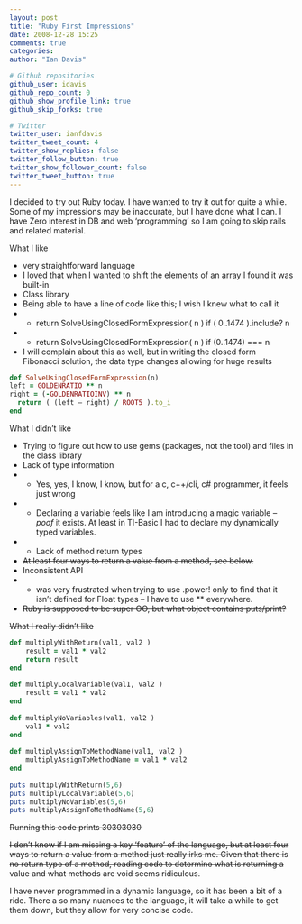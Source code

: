 ```yaml
---
layout: post
title: "Ruby First Impressions"
date: 2008-12-28 15:25
comments: true
categories: 
author: "Ian Davis"

# Github repositories
github_user: idavis
github_repo_count: 0
github_show_profile_link: true
github_skip_forks: true

# Twitter
twitter_user: ianfdavis
twitter_tweet_count: 4
twitter_show_replies: false
twitter_follow_button: true
twitter_show_follower_count: false
twitter_tweet_button: true
---
```

I decided to try out Ruby today. I have wanted to try it out for quite a while. Some of my impressions may be inaccurate, but I have done what I can. I have Zero interest in DB and web ‘programming’ so I am going to skip rails and related material.

What I like

+ very straightforward language
+ I loved that when I wanted to shift the elements of an array I found it was built-in
+ Class library
+ Being able to have a line of code like this; I wish I knew what to call it
+ + return SolveUsingClosedFormExpression( n ) if ( 0..1474 ).include? n
+ + return SolveUsingClosedFormExpression( n ) if (0..1474) === n
+ I will complain about this as well, but in writing the closed form Fibonacci solution, the data type changes allowing for huge results
``` ruby
def SolveUsingClosedFormExpression(n)
left = GOLDENRATIO ** n
right = (-GOLDENRATIOINV) ** n
  return ( (left – right) / ROOT5 ).to_i
end
```

What I didn’t like

+ Trying to figure out how to use gems (packages, not the tool) and files in the class library
+ Lack of type information
+ + Yes, yes, I know, I know, but for a c, c++/cli, c#  programmer, it feels just wrong
+ + Declaring a variable feels like I am introducing a magic variable – *poof* it exists. At least in TI-Basic I had to declare my dynamically typed variables.
+ + Lack of method return types
+ <del>At least four ways to return a value from a method, see below.</del>
+ Inconsistent API
+ +  was very frustrated when trying to use .power! only to find that it isn’t defined for Float types – I have to use ** everywhere.
+ <del>Ruby is supposed to be super OO, but what object contains puts/print?</del>

<del>What I really didn’t like</del>

``` ruby
def multiplyWithReturn(val1, val2 )
    result = val1 * val2
    return result
end
 
def multiplyLocalVariable(val1, val2 )
    result = val1 * val2
end
 
def multiplyNoVariables(val1, val2 )
    val1 * val2
end
 
def multiplyAssignToMethodName(val1, val2 )
    multiplyAssignToMethodName = val1 * val2
end
 
puts multiplyWithReturn(5,6)
puts multiplyLocalVariable(5,6)
puts multiplyNoVariables(5,6)
puts multiplyAssignToMethodName(5,6)
```

<del>Running this code prints 30303030</del>

<del>I don’t know if I am missing a key ‘feature’ of the language, but at least four ways to return a value from a method just really irks me. Given that there is no return type of a method, reading code to determine what is returning a value and what methods are void seems ridiculous.</del>

I have never programmed in a dynamic language, so it has been a bit of a ride. There a so many nuances to the language, it will take a while to get them down, but they allow for very concise code.